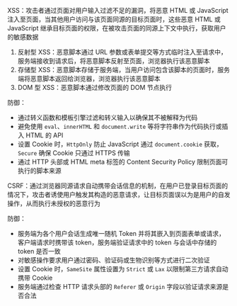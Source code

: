 XSS：攻击者通过页面对用户输入过滤不足的漏洞，将恶意 HTML 或 JavaScript 注入至页面，当其他用户访问与该页面同源的目标页面时，这些恶意 HTML 或 JavaScript 继承目标页面的权限，在被攻击页面的同源上下文中执行，获取用户的敏感数据

1. 反射型 XSS：恶意脚本通过 URL 参数或表单提交等方式临时注入至请求中，服务端接收到请求后，将恶意脚本反射至页面，浏览器执行该恶意脚本
2. 存储型 XSS：恶意脚本存储于服务端，当用户访问包含该脚本的页面时，服务端将恶意脚本返回给浏览器，浏览器执行该恶意脚本
3. DOM 型 XSS：恶意脚本通过修改页面的 DOM 节点执行

防御：

- 通过转义函数和模板引擎过滤和转义输入以确保其不被解释为代码
- 避免使用 `eval`、`innerHTML` 和 `document.write` 等将字符串作为代码执行或插入 HTML 的 API
- 设置 Cookie 时，`HttpOnly` 防止 JavaScript 通过 `document.cookie` 获取，`Secure` 确保 Cookie 只通过 HTTPS 传输
- 通过 HTTP 头部或 HTML meta 标签的 Content Security Policy 限制页面可执行的脚本来源

CSRF：通过浏览器同源请求自动携带会话信息的机制，在用户已登录目标页面的情况下，攻击者诱使用户触发其构造的恶意请求，让目标页面误以为是用户的自发操作，从而执行未授权的恶意行为

防御：

- 服务端为各个用户会话生成唯一随机 Token 并将其嵌入到页面表单或请求，客户端请求时携带该 token，服务端验证请求中的 token 与会话中存储的 token 是否一致
- 对敏感操作要求用户通过密码、验证码或生物识别等方式进行二次验证
- 设置 Cookie 时，`SameSite` 属性设置为 `Strict` 或 `Lax` 以限制第三方请求自动携带 Cookie
- 服务端通过检查 HTTP 请求头部的 `Referer` 或 `Origin` 字段以验证请求来源是否合法
